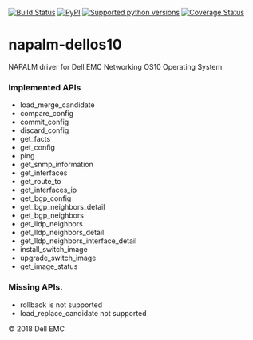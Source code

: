 [![Build Status](https://travis-ci.org/napalm-automation-community/napalm-dellos10.svg?branch=master)](https://travis-ci.org/napalm-automation-community/napalm-dellos10)
[![PyPI](https://img.shields.io/pypi/v/napalm-dellos10.svg)](https://pypi.python.org/pypi/napalm-dellos10)
[![Supported python versions](https://img.shields.io/pypi/pyversions/napalm-dellos10.svg)](https://pypi.python.org/pypi/napalm-dellos10/)
[![Coverage Status](https://coveralls.io/repos/github/napalm-automation-community/napalm-dellos10/badge.svg?branch=master)](https://coveralls.io/github/napalm-automation-community/napalm-dellos10)
# napalm-dellos10

NAPALM driver for Dell EMC Networking OS10 Operating System.

### Implemented APIs

* load_merge_candidate
* compare_config
* commit_config
* discard_config
* get_facts
* get_config
* ping
* get_snmp_information
* get_interfaces
* get_route_to
* get_interfaces_ip
* get_bgp_config
* get_bgp_neighbors_detail
* get_bgp_neighbors
* get_lldp_neighbors
* get_lldp_neighbors_detail
* get_lldp_neighbors_interface_detail
* install_switch_image
* upgrade_switch_image
* get_image_status

### Missing APIs.

* rollback is not supported
* load_replace_candidate not supported

© 2018 Dell EMC
